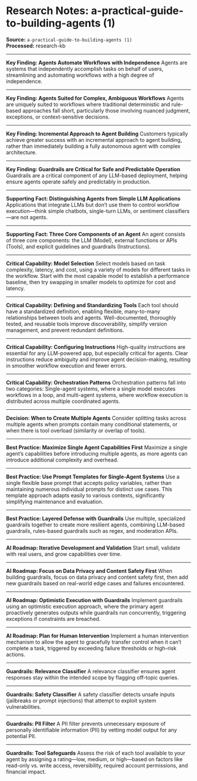 # Research Notes: a-practical-guide-to-building-agents (1)

**Source:** `a-practical-guide-to-building-agents (1)`  
**Processed:** research-kb

---

**Key Finding: Agents Automate Workflows with Independence**
Agents are systems that independently accomplish tasks on behalf of users, streamlining and automating workflows with a high degree of independence.

---
**Key Finding: Agents Suited for Complex, Ambiguous Workflows**
Agents are uniquely suited to workflows where traditional deterministic and rule-based approaches fall short, particularly those involving nuanced judgment, exceptions, or context-sensitive decisions.

---
**Key Finding: Incremental Approach to Agent Building**
Customers typically achieve greater success with an incremental approach to agent building, rather than immediately building a fully autonomous agent with complex architecture.

---
**Key Finding: Guardrails are Critical for Safe and Predictable Operation**
Guardrails are a critical component of any LLM-based deployment, helping ensure agents operate safely and predictably in production.

---
**Supporting Fact: Distinguishing Agents from Simple LLM Applications**
Applications that integrate LLMs but don’t use them to control workflow execution—think simple chatbots, single-turn LLMs, or sentiment classifiers—are not agents.

---
**Supporting Fact: Three Core Components of an Agent**
An agent consists of three core components: the LLM (Model), external functions or APIs (Tools), and explicit guidelines and guardrails (Instructions).

---
**Critical Capability: Model Selection**
Select models based on task complexity, latency, and cost, using a variety of models for different tasks in the workflow. Start with the most capable model to establish a performance baseline, then try swapping in smaller models to optimize for cost and latency.

---
**Critical Capability: Defining and Standardizing Tools**
Each tool should have a standardized definition, enabling flexible, many-to-many relationships between tools and agents. Well-documented, thoroughly tested, and reusable tools improve discoverability, simplify version management, and prevent redundant definitions.

---
**Critical Capability: Configuring Instructions**
High-quality instructions are essential for any LLM-powered app, but especially critical for agents. Clear instructions reduce ambiguity and improve agent decision-making, resulting in smoother workflow execution and fewer errors.

---
**Critical Capability: Orchestration Patterns**
Orchestration patterns fall into two categories: Single-agent systems, where a single model executes workflows in a loop, and multi-agent systems, where workflow execution is distributed across multiple coordinated agents.

---
**Decision: When to Create Multiple Agents**
Consider splitting tasks across multiple agents when prompts contain many conditional statements, or when there is tool overload (similarity or overlap of tools).

---
**Best Practice: Maximize Single Agent Capabilities First**
Maximize a single agent’s capabilities before introducing multiple agents, as more agents can introduce additional complexity and overhead.

---
**Best Practice: Use Prompt Templates for Single-Agent Systems**
Use a single flexible base prompt that accepts policy variables, rather than maintaining numerous individual prompts for distinct use cases. This template approach adapts easily to various contexts, significantly simplifying maintenance and evaluation.

---
**Best Practice: Layered Defense with Guardrails**
Use multiple, specialized guardrails together to create more resilient agents, combining LLM-based guardrails, rules-based guardrails such as regex, and moderation APIs.

---
**AI Roadmap: Iterative Development and Validation**
Start small, validate with real users, and grow capabilities over time.

---
**AI Roadmap: Focus on Data Privacy and Content Safety First**
When building guardrails, focus on data privacy and content safety first, then add new guardrails based on real-world edge cases and failures encountered.

---
**AI Roadmap: Optimistic Execution with Guardrails**
Implement guardrails using an optimistic execution approach, where the primary agent proactively generates outputs while guardrails run concurrently, triggering exceptions if constraints are breached.

---
**AI Roadmap: Plan for Human Intervention**
Implement a human intervention mechanism to allow the agent to gracefully transfer control when it can’t complete a task, triggered by exceeding failure thresholds or high-risk actions.

---
**Guardrails: Relevance Classifier**
A relevance classifier ensures agent responses stay within the intended scope by flagging off-topic queries.

---
**Guardrails: Safety Classifier**
A safety classifier detects unsafe inputs (jailbreaks or prompt injections) that attempt to exploit system vulnerabilities.

---
**Guardrails: PII Filter**
A PII filter prevents unnecessary exposure of personally identifiable information (PII) by vetting model output for any potential PII.

---
**Guardrails: Tool Safeguards**
Assess the risk of each tool available to your agent by assigning a rating—low, medium, or high—based on factors like read-only vs. write access, reversibility, required account permissions, and financial impact.